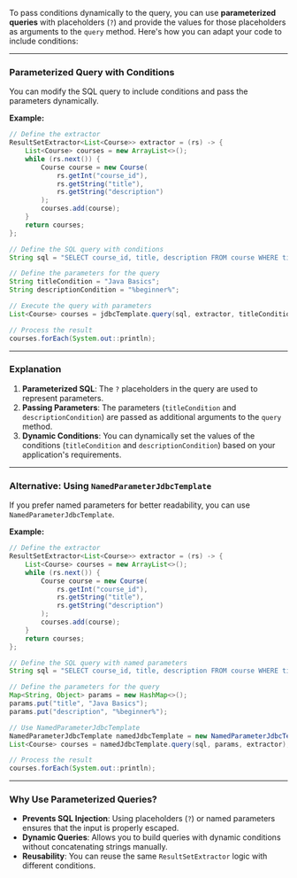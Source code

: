 To pass conditions dynamically to the query, you can use **parameterized queries** with placeholders (`?`) and provide the values for those placeholders as arguments to the `query` method. Here's how you can adapt your code to include conditions:

---

### **Parameterized Query with Conditions**
You can modify the SQL query to include conditions and pass the parameters dynamically.

**Example:**
```java
// Define the extractor
ResultSetExtractor<List<Course>> extractor = (rs) -> {
    List<Course> courses = new ArrayList<>();
    while (rs.next()) {
        Course course = new Course(
            rs.getInt("course_id"),
            rs.getString("title"),
            rs.getString("description")
        );
        courses.add(course);
    }
    return courses;
};

// Define the SQL query with conditions
String sql = "SELECT course_id, title, description FROM course WHERE title = ? AND description LIKE ?";

// Define the parameters for the query
String titleCondition = "Java Basics";
String descriptionCondition = "%beginner%";

// Execute the query with parameters
List<Course> courses = jdbcTemplate.query(sql, extractor, titleCondition, descriptionCondition);

// Process the result
courses.forEach(System.out::println);
```

---

### **Explanation**
1. **Parameterized SQL**: The `?` placeholders in the query are used to represent parameters.
2. **Passing Parameters**: The parameters (`titleCondition` and `descriptionCondition`) are passed as additional arguments to the `query` method.
3. **Dynamic Conditions**: You can dynamically set the values of the conditions (`titleCondition` and `descriptionCondition`) based on your application's requirements.

---

### **Alternative: Using `NamedParameterJdbcTemplate`**
If you prefer named parameters for better readability, you can use `NamedParameterJdbcTemplate`.

**Example:**
```java
// Define the extractor
ResultSetExtractor<List<Course>> extractor = (rs) -> {
    List<Course> courses = new ArrayList<>();
    while (rs.next()) {
        Course course = new Course(
            rs.getInt("course_id"),
            rs.getString("title"),
            rs.getString("description")
        );
        courses.add(course);
    }
    return courses;
};

// Define the SQL query with named parameters
String sql = "SELECT course_id, title, description FROM course WHERE title = :title AND description LIKE :description";

// Define the parameters for the query
Map<String, Object> params = new HashMap<>();
params.put("title", "Java Basics");
params.put("description", "%beginner%");

// Use NamedParameterJdbcTemplate
NamedParameterJdbcTemplate namedJdbcTemplate = new NamedParameterJdbcTemplate(jdbcTemplate.getDataSource());
List<Course> courses = namedJdbcTemplate.query(sql, params, extractor);

// Process the result
courses.forEach(System.out::println);
```

---

### **Why Use Parameterized Queries?**
- **Prevents SQL Injection**: Using placeholders (`?`) or named parameters ensures that the input is properly escaped.
- **Dynamic Queries**: Allows you to build queries with dynamic conditions without concatenating strings manually.
- **Reusability**: You can reuse the same `ResultSetExtractor` logic with different conditions.

